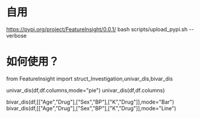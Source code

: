 # 自用
https://pypi.org/project/FeatureInsight/0.0.1/
bash scripts/upload_pypi.sh --verbose

# 如何使用？


from FeatureInsight import struct_Investigation,univar_dis,bivar_dis


univar_dis(df,df.columns,mode="pie")
univar_dis(df,df.columns)

bivar_dis(df,[["Age","Drug"],["Sex","BP"],["K","Drug"]],mode="Bar")
bivar_dis(df,[["Age","Drug"],["Sex","BP"],["K","Drug"]],mode="Line")